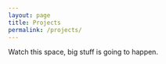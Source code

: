 ```yaml
---
layout: page
title: Projects
permalink: /projects/
---
```


Watch this space, big stuff is going to happen. 